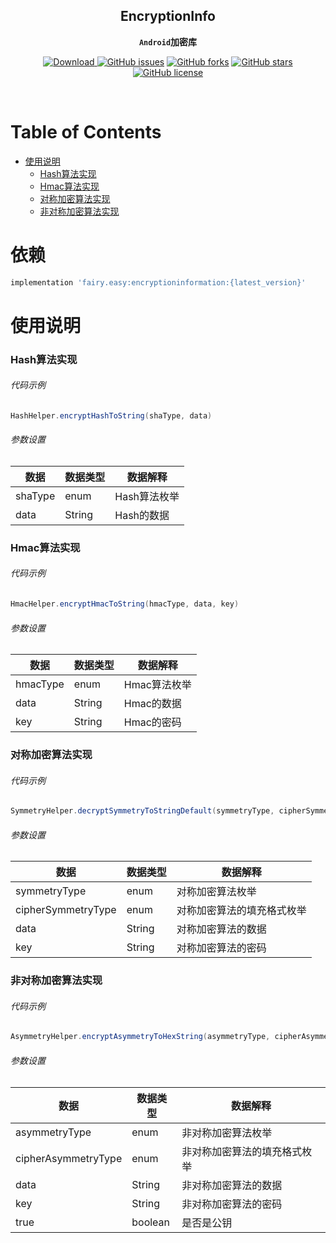 <div align="center">

## EncryptionInfo

**`Android`加密库**

[![Download](https://api.bintray.com/packages/guxiaonian/maven/encryption/images/download.svg) ](https://bintray.com/guxiaonian/maven/encryption/_latestVersion)
[![GitHub issues](https://img.shields.io/github/issues/guxiaonian/EncryptionInfo.svg)](https://github.com/guxiaonian/EncryptionInfo/issues)
[![GitHub forks](https://img.shields.io/github/forks/guxiaonian/EncryptionInfo.svg)](https://github.com/guxiaonian/EncryptionInfo/network)
[![GitHub stars](https://img.shields.io/github/stars/guxiaonian/EncryptionInfo.svg)](https://github.com/guxiaonian/EncryptionInfo/stargazers)
[![GitHub license](https://img.shields.io/github/license/guxiaonian/EncryptionInfo.svg)](http://www.apache.org/licenses/LICENSE-2.0)

</div>
<br>

Table of Contents
=================

   * [使用说明](#使用说明)
      * [Hash算法实现](#Hash算法实现)
      * [Hmac算法实现](#Hmac算法实现)
      * [对称加密算法实现](#对称加密算法实现)
      * [非对称加密算法实现](#非对称加密算法实现)


# 依赖

```gradle
implementation 'fairy.easy:encryptioninformation:{latest_version}'
```


# 使用说明

### Hash算法实现

###### 代码示例

```java
HashHelper.encryptHashToString(shaType, data)
```

###### 参数设置

数据|数据类型|数据解释
---|-----|---
shaType|enum|Hash算法枚举
data |String|Hash的数据

### Hmac算法实现

###### 代码示例

```java
HmacHelper.encryptHmacToString(hmacType, data, key)
```

###### 参数设置

数据|数据类型|数据解释
---|-----|---
hmacType|enum|Hmac算法枚举
data |String|Hmac的数据
key |String|Hmac的密码

### 对称加密算法实现

###### 代码示例

```java
SymmetryHelper.decryptSymmetryToStringDefault(symmetryType, cipherSymmetryType, data, key);
```

###### 参数设置

数据|数据类型|数据解释
---|-----|---
symmetryType|enum|对称加密算法枚举
cipherSymmetryType |enum|对称加密算法的填充格式枚举
data |String|对称加密算法的数据
key |String|对称加密算法的密码

### 非对称加密算法实现

###### 代码示例

```java
AsymmetryHelper.encryptAsymmetryToHexString(asymmetryType, cipherAsymmetryType, data, key, true);

```

###### 参数设置

数据|数据类型|数据解释
---|-----|---
asymmetryType|enum|非对称加密算法枚举
cipherAsymmetryType |enum|非对称加密算法的填充格式枚举
data |String|非对称加密算法的数据
key |String|非对称加密算法的密码
true |boolean|是否是公钥